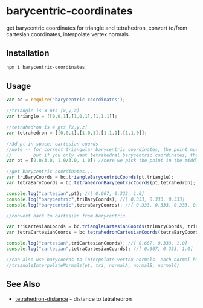 # barycentric-coordinates

get barycentric coordinates for triangle and tetrahedron, convert to/from cartesian coordinates, interpolate vertex normals

## Installation

```sh
npm i barycentric-coordinates
```

## Usage 

```javascript
var bc = require('barycentric-coordinates');

//triangle is 3 pts [x,y,z]
var triangle = [[0,0,1],[1,0,1],[1,1,1]];

//tetrahedron is 4 pts [x,y,z]
var tetrahedron = [[0,0,1],[1,0,1],[1,1,1],[1,1,0]];

//3d pt in space, cartesian coords
//note -- for correct triangular barycentric coordinates, the point must be in the same plane as the triangle!
//        but if you only want tetrahedral barycentric coordinates, the position of the point does not matter.
var pt = [2.0/3.0, 1.0/3.0, 1.0]; //here we pick the point in the middle of the triangle

//get barycentric coordinates...
var triBaryCoords = bc.triangleBarycentricCoords(pt,triangle); 
var tetraBaryCoords = bc.tetrahedronBarycentricCoords(pt,tetrahedron); 

console.log("cartesian",pt); //[ 0.667, 0.333, 1.0]
console.log("barycentric",triBaryCoords); //[ 0.333, 0.333, 0.333]
console.log("barycentric",tetraBaryCoords); //[ 0.333, 0.333, 0.333, 0.0]

//convert back to cartesian from barycentric...

var triCartesianCoords = bc.triangleCartesianCoords(triBaryCoords, triangle);
var tetraCartesianCoords = bc.tetrahedronCartesianCoords(tetraBaryCoords, tetrahedron);

console.log("cartesian",triCartesianCoords); //[ 0.667, 0.333, 1.0]
console.log("cartesian",tetraCartesianCoords); //[ 0.667, 0.333, 1.0]

//can also use barycoords to interpolate vertex normals. each normal has same format as one of the triangle pts
//triangleInterpolateNormals(pt, tri, normalA, normalB, normalC)

```

## See Also

- [tetrahedron-distance](https://www.npmjs.com/package/tetrahedron-distance) - distance to tetrahedron



